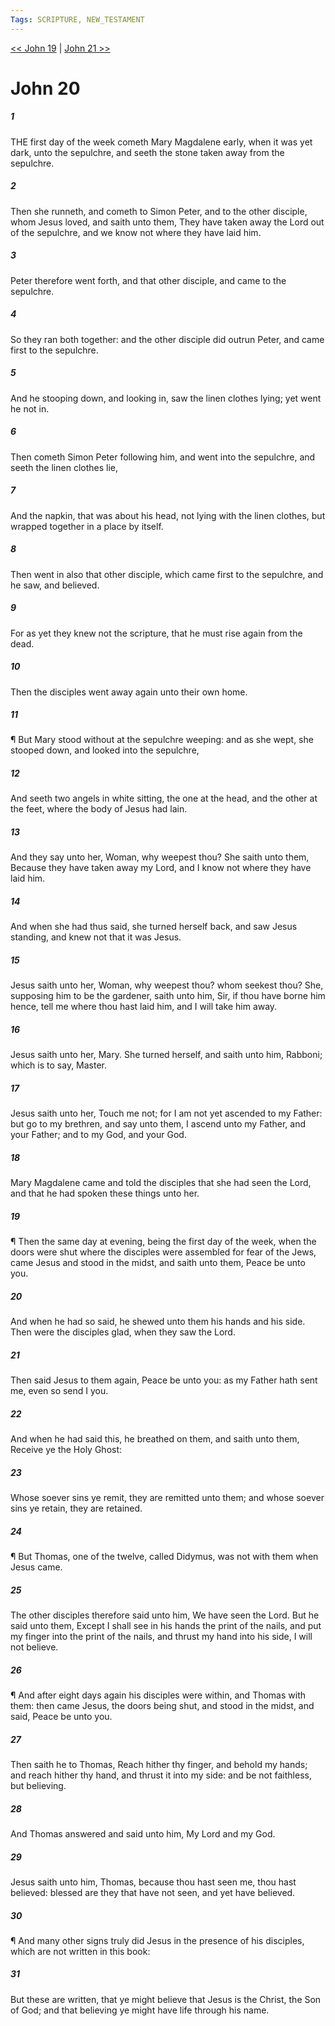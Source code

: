 ```yaml
---
Tags: SCRIPTURE, NEW_TESTAMENT
---
```


[<< John 19](NEW_TESTAMENT/04_John/John_19.md) | [John 21 >>](NEW_TESTAMENT/04_John/John_21.md)

# John 20

##### 1

THE first day of the week cometh Mary Magdalene early, when it was yet dark, unto the sepulchre, and seeth the stone taken away from the sepulchre.

##### 2

Then she runneth, and cometh to Simon Peter, and to the other disciple, whom Jesus loved, and saith unto them, They have taken away the Lord out of the sepulchre, and we know not where they have laid him.

##### 3

Peter therefore went forth, and that other disciple, and came to the sepulchre.

##### 4

So they ran both together: and the other disciple did outrun Peter, and came first to the sepulchre.

##### 5

And he stooping down, and looking in, saw the linen clothes lying; yet went he not in.

##### 6

Then cometh Simon Peter following him, and went into the sepulchre, and seeth the linen clothes lie,

##### 7

And the napkin, that was about his head, not lying with the linen clothes, but wrapped together in a place by itself.

##### 8

Then went in also that other disciple, which came first to the sepulchre, and he saw, and believed.

##### 9

For as yet they knew not the scripture, that he must rise again from the dead.

##### 10

Then the disciples went away again unto their own home.

##### 11

¶ But Mary stood without at the sepulchre weeping: and as she wept, she stooped down, and looked into the sepulchre,

##### 12

And seeth two angels in white sitting, the one at the head, and the other at the feet, where the body of Jesus had lain.

##### 13

And they say unto her, Woman, why weepest thou? She saith unto them, Because they have taken away my Lord, and I know not where they have laid him.

##### 14

And when she had thus said, she turned herself back, and saw Jesus standing, and knew not that it was Jesus.

##### 15

Jesus saith unto her, Woman, why weepest thou? whom seekest thou? She, supposing him to be the gardener, saith unto him, Sir, if thou have borne him hence, tell me where thou hast laid him, and I will take him away.

##### 16

Jesus saith unto her, Mary. She turned herself, and saith unto him, Rabboni; which is to say, Master.

##### 17

Jesus saith unto her, Touch me not; for I am not yet ascended to my Father: but go to my brethren, and say unto them, I ascend unto my Father, and your Father; and to my God, and your God.

##### 18

Mary Magdalene came and told the disciples that she had seen the Lord, and that he had spoken these things unto her.

##### 19

¶ Then the same day at evening, being the first day of the week, when the doors were shut where the disciples were assembled for fear of the Jews, came Jesus and stood in the midst, and saith unto them, Peace be unto you.

##### 20

And when he had so said, he shewed unto them his hands and his side. Then were the disciples glad, when they saw the Lord.

##### 21

Then said Jesus to them again, Peace be unto you: as my Father hath sent me, even so send I you.

##### 22

And when he had said this, he breathed on them, and saith unto them, Receive ye the Holy Ghost:

##### 23

Whose soever sins ye remit, they are remitted unto them; and whose soever sins ye retain, they are retained.

##### 24

¶ But Thomas, one of the twelve, called Didymus, was not with them when Jesus came.

##### 25

The other disciples therefore said unto him, We have seen the Lord. But he said unto them, Except I shall see in his hands the print of the nails, and put my finger into the print of the nails, and thrust my hand into his side, I will not believe.

##### 26

¶ And after eight days again his disciples were within, and Thomas with them: then came Jesus, the doors being shut, and stood in the midst, and said, Peace be unto you.

##### 27

Then saith he to Thomas, Reach hither thy finger, and behold my hands; and reach hither thy hand, and thrust it into my side: and be not faithless, but believing.

##### 28

And Thomas answered and said unto him, My Lord and my God.

##### 29

Jesus saith unto him, Thomas, because thou hast seen me, thou hast believed: blessed are they that have not seen, and yet have believed.

##### 30

¶ And many other signs truly did Jesus in the presence of his disciples, which are not written in this book:

##### 31

But these are written, that ye might believe that Jesus is the Christ, the Son of God; and that believing ye might have life through his name.
